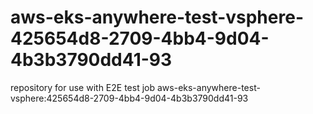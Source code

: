 # aws-eks-anywhere-test-vsphere-425654d8-2709-4bb4-9d04-4b3b3790dd41-93
repository for use with E2E test job aws-eks-anywhere-test-vsphere:425654d8-2709-4bb4-9d04-4b3b3790dd41-93
